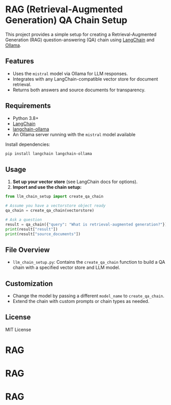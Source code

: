 # RAG (Retrieval-Augmented Generation) QA Chain Setup

This project provides a simple setup for creating a Retrieval-Augmented Generation (RAG) question-answering (QA) chain using [LangChain](https://github.com/langchain-ai/langchain) and [Ollama](https://ollama.com/).

## Features

- Uses the `mistral` model via Ollama for LLM responses.
- Integrates with any LangChain-compatible vector store for document retrieval.
- Returns both answers and source documents for transparency.

## Requirements

- Python 3.8+
- [LangChain](https://python.langchain.com/)
- [langchain-ollama](https://github.com/langchain-ai/langchain-ollama)
- An Ollama server running with the `mistral` model available

Install dependencies:

```bash
pip install langchain langchain-ollama
```

## Usage

1. **Set up your vector store** (see LangChain docs for options).
2. **Import and use the chain setup:**

```python
from llm_chain_setup import create_qa_chain

# Assume you have a vectorstore object ready
qa_chain = create_qa_chain(vectorstore)

# Ask a question
result = qa_chain({"query": "What is retrieval-augmented generation?"})
print(result["result"])
print(result["source_documents"])
```

## File Overview

- `llm_chain_setup.py`: Contains the `create_qa_chain` function to build a QA chain with a specified vector store and LLM model.

## Customization

- Change the model by passing a different `model_name` to `create_qa_chain`.
- Extend the chain with custom prompts or chain types as needed.

## License

MIT License
# RAG
# RAG
# RAG
